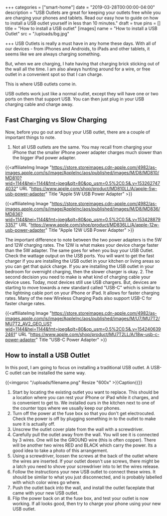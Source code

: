 +++
categories = ["smart-home"]
date = "2019-03-28T00:00:00-04:00"
description = "USB Outlets are great for keeping your outlets free while you are charging your phones and tablets.  Read our easy how to guide on how to install a USB outlet yourself in less than 10 minutes."
draft = true
pins = []
title = "How to install a USB outlet"
[images]
name = "How to install a USB Outlet"
src = "/uploads/bg.jpg"

+++
USB Outlets is really a must have in any home these days.  With all of our devices - from iPhones and Androids, to iPads and other tablets, it seems like we are always charging something.

But, when we are charging, I hate having that charging brick sticking out of the wall all the time.  I am also always hunting around for a wire, or free outlet in a convenient spot so that I can charge.

This is where USB outlets come in.

USB outlets work just like a normal outlet, except they will have one or two ports on them that support USB.  You can then just plug in your USB charging cable and charge away.  

## Fast Charging vs Slow Charging

Now, before you go out and buy your USB outlet, there are a couple of important things to note.

1.  Not all USB outlets are the same.  You may recall from charging your iPhone that the smaller iPhone power adapter charges much slower than the bigger iPad power adapter.  
     
   {{<affiliateImg Image "https://store.storeimages.cdn-apple.com/4982/as-images.apple.com/is/image/AppleInc/aos/published/images/M/D8/MD810/MD810?wid=1144&hei=1144&fmt=jpeg&qlt=80&op_usm=0.5%2C0.5&.v=1532627474032" URL "https://www.apple.com/shop/product/MD810LL/A/apple-5w-usb-power-adapter" Title "Apple 5W USB Power Adapter" >}}  
     
   {{<affiliateImg Image "https://store.storeimages.cdn-apple.com/4982/as-images.apple.com/is/image/AppleInc/aos/published/images/M/D8/MD836/MD836?wid=1144&hei=1144&fmt=jpeg&qlt=80&op_usm=0.5%2C0.5&.v=1534288793357" URL "https://www.apple.com/shop/product/MD836LL/A/apple-12w-usb-power-adapter" Title "Apple 12W USB Power Adapter" >}}

   The important difference to note between the two power adapters is the 5W and 12W charging rates.  The 12W is what makes your device charge faster than the 5W adapter.  The same goes for when you buy your USB Outlet.  Check the wattage output on the USB ports.  You will want to get the fast charger if you are installing the USB outlet in your kitchen or living areas so you can get that quick charge.  If you are installing the USB outlet in your bedroom for overnight charging, then the slower charger is okay.
2. The second decision you need to make is what kind of charging cable your device uses.  Today, most devices still use USB chargers.  But, devices are starting to move towards a new standard called "USB-C" which is similar to the lightning cable port on your iPhone or iPad.  It allows for faster charging rates.  Many of the new Wireless Charging Pads also support USB-C for faster charge rates.  
     
   {{<affiliateImg Image "https://store.storeimages.cdn-apple.com/4982/as-images.apple.com/is/image/AppleInc/aos/published/images/M/U7/MU7T2/MU7T2_AV2_GEO_US?wid=1144&hei=1144&fmt=jpeg&qlt=80&op_usm=0.5%2C0.5&.v=1542406392461" URL "https://www.apple.com/shop/product/MU7T2LL/A/18w-usb-c-power-adapter" Title "USB-C Power Adapter" >}}

## How to install a USB Outlet

In this post, I am going to focus on installing a traditional USB outlet.  A USB-C outlet can be installed the same way.

{{<imgproc "/uploads/filename.png" Resize "600x" >}}Caption{{</imgproc>}}

1. Start by locating the existing outlet you want to replace.  This should be a location where you can rest your iPhone or iPad while it charges, and is convenient to get to.  We installed ours in the kitchen next to one of the counter tops where we usually keep our phones.
2. Turn off the power at the fuse box so that you don't get electrocuted.  Check the power is off by plugging something in to the outlet to make sure it is actually off.
3. Unscrew the outlet cover plate from the wall with a screwdriver.
4. Carefully pull the outlet away from the wall.  You will see it is connected by 3 wires.  One will be the GROUND wire (this is often copper).  There will be another two wires RED and BLACK which carry the power.  Its a good idea to take a photo of this arrangement.
5. Using a screwdriver, loosen the screws at the back of the outlet where the wires are inserted.  If your outlet doesn't use screws, there might be a latch you need to shove your screwdriver into to let the wires release.
6. Follow the instructions your new USB outlet to connect these wires.  It should be similar to what you just disconnected, and is probably labelled with which color wires go where.
7. Push the outlet back into the wall, and install the outlet faceplate that came with your new USB outlet.
8. Flip the power back on at the fuse box, and test your outlet is now working.  If all looks good, then try to charge your phone using your new USB outlet.